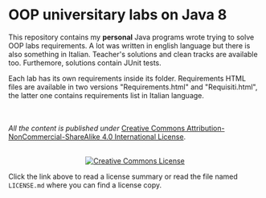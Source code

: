 # OOP universitary labs on Java 8

This repository contains my **personal** Java programs wrote trying to solve OOP labs requirements. A lot was written in english language but there is also something in Italian.
Teacher's solutions and clean tracks are available too. Furthemore, solutions contain JUnit tests.

Each lab has its own requirements inside its folder. Requirements HTML files are available in two versions "Requirements.html" and "Requisiti.html", the latter one contains requirements list in Italian language. 

<br></a><br /> <i>All the content is published under </i> <a rel="license" href="http://creativecommons.org/licenses/by-nc-sa/4.0/">Creative Commons Attribution-NonCommercial-ShareAlike 4.0 International License</a>.<br>

<br>
<div align="center"> <a rel="license" href="http://creativecommons.org/licenses/by-nc-sa/4.0/"><img alt="Creative Commons License" style="border-width:0" src="https://i.creativecommons.org/l/by-nc-sa/4.0/88x31.png" /></a></div>

Click the link above to read a license summary or read the file named `LICENSE.md` where you can find a license copy.